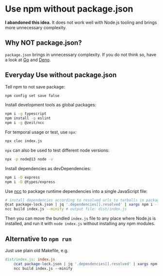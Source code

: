 # Use npm without package.json

**I abandoned this idea.**
It does not work well with Node.js tooling and brings more unnecessary complexity.

## Why NOT package.json?

`package.json` brings in unnecessary complexity.
If you do not think so, have a look at [Go] and [Deno].

[Go]: https://pkg.go.dev/
[Deno]: https://deno.land/std/manual.md

## Everyday Use without package.json

Tell npm to not save package:

```sh
npm config set save false
```

Install development tools as global packages:

```sh
npm i -g typescript
npm install -g eslint
npm i -g @zeit/ncc
```

For temporal usage or test, use `npx`:

```sh
npx cloc index.js
```

`npx` can also be used to test different node versions:

```sh
npx -p node@13 node -v
```

Install dependencies as devDependencies:

```sh
npm i -D express
npm i -D @types/express
```

Use [ncc] to package runtime dependencies into a single JavaScript file:

```sh
# install dependencies according to resolved urls to tarballs in package-lock.json
@cat package-lock.json | jq '.dependencies[].resolved' | xargs npm i --no-package-lock
ncc build index.js --minify # output file: dist/index.js
```

Then you can move the bundled `index.js` file to any place where Node.js is installed,
and run it with `node index.js` without installing any npm modules.

[ncc]: https://github.com/zeit/ncc/

## Alternative to `npm run`

Just use plain old Makefile, e.g.

```makefile
dist/index.js: index.js
	@cat package-lock.json | jq '.dependencies[].resolved' | xargs npm i --no-package-lock
	ncc build index.js --minify
```
